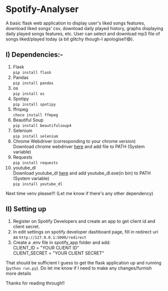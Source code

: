 # Spotify-Analyser
A basic flask web application to display user's liked songs features, download liked songs' csv, download daily played history, graphs displaying daily played songs features, etc. User can select and download mp3 file of songs liked/played today (a bit glitchy though-I apologise!!😅).

## I) Dependencies:-
1. Flask<br>
`pip install flask`
2. Pandas<br>
`pip install pandas`
3. os<br>
`pip install os`
4. Spotipy<br>
`pip install spotipy`
5. ffmpeg<br>
`choco install ffmpeg`
6. Beautiful Soup<br>
`pip install beautifulsoup4`
7. Selenium<br>
`pip install selenium`
8. Chrome Webdriver (corresponding to your chrome version)<br>
Download chrome webdriver [here](https://chromedriver.chromium.org/downloads) and add file to PATH (System variable)
9. Requests<br>
`pip install requests`
10. youtube_dl<br>
Download youtube_dl [here](https://github.com/ytdl-org/youtube-dl) and add youtube_dl.exe(in bin) to PATH (System variable)<br>
`pip install youtube_dl`

Next time venv please!!! (Let me know if there's any other dependency)

## II) Setting up
1. Register on Spotify Developers and create an app to get client id and client secret. 
2. In edit settings on spotify developer dashboard page, fill in redirect uri as `http://127.0.0.1:5000/redirect`
3. Create a .env file in spotify_app folder and add:<br>
CLIENT_ID = "YOUR CLIENT ID"<br>
CLIENT_SECRET = "YOUR CLIENT SECRET"<br>


That should be sufficient I guess to get the flask application up and running (`python run.py`). Do let me know if I need to make any changes/furnish more details<br>

Thanks for reading through!!
